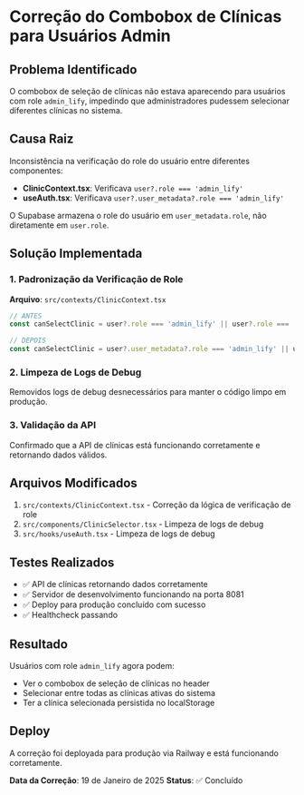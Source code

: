# Correção do Combobox de Clínicas para Usuários Admin

## Problema Identificado

O combobox de seleção de clínicas não estava aparecendo para usuários com role `admin_lify`, impedindo que administradores pudessem selecionar diferentes clínicas no sistema.

## Causa Raiz

Inconsistência na verificação do role do usuário entre diferentes componentes:

- **ClinicContext.tsx**: Verificava `user?.role === 'admin_lify'`
- **useAuth.tsx**: Verificava `user?.user_metadata?.role === 'admin_lify'`

O Supabase armazena o role do usuário em `user_metadata.role`, não diretamente em `user.role`.

## Solução Implementada

### 1. Padronização da Verificação de Role

**Arquivo**: `src/contexts/ClinicContext.tsx`
```typescript
// ANTES
const canSelectClinic = user?.role === 'admin_lify' || user?.role === 'suporte_lify';

// DEPOIS
const canSelectClinic = user?.user_metadata?.role === 'admin_lify' || user?.user_metadata?.role === 'suporte_lify';
```

### 2. Limpeza de Logs de Debug

Removidos logs de debug desnecessários para manter o código limpo em produção.

### 3. Validação da API

Confirmado que a API de clínicas está funcionando corretamente e retornando dados válidos.

## Arquivos Modificados

1. `src/contexts/ClinicContext.tsx` - Correção da lógica de verificação de role
2. `src/components/ClinicSelector.tsx` - Limpeza de logs de debug
3. `src/hooks/useAuth.tsx` - Limpeza de logs de debug

## Testes Realizados

- ✅ API de clínicas retornando dados corretamente
- ✅ Servidor de desenvolvimento funcionando na porta 8081
- ✅ Deploy para produção concluído com sucesso
- ✅ Healthcheck passando

## Resultado

Usuários com role `admin_lify` agora podem:
- Ver o combobox de seleção de clínicas no header
- Selecionar entre todas as clínicas ativas do sistema
- Ter a clínica selecionada persistida no localStorage

## Deploy

A correção foi deployada para produção via Railway e está funcionando corretamente.

**Data da Correção**: 19 de Janeiro de 2025
**Status**: ✅ Concluído
